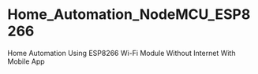 # Home_Automation_NodeMCU_ESP8266
Home Automation Using ESP8266 Wi-Fi Module Without Internet With Mobile App
